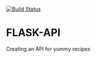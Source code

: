 [![Build Status](https://travis-ci.org/EleisonC/FLASK-API.svg?branch=app_ver4-code_refactor_loginrequired-)](https://travis-ci.org/EleisonC/FLASK-API)
# FLASK-API
Creating an API  for yummy recipes 
